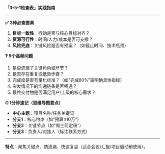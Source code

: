 **「3-5-1检查表」实践指南**

---

**✅ 3种必查要素**

1. **目标一致性**：行动是否与核心目标对齐？
2. **资源可行性**：时间/人力/成本是否可支撑？
3. **风险兜底**：关键风险是否有预案？（如截止时间、技术瓶颈）

**❓ 5个高频问题**

1. 是否遗漏了关键角色或环节？
2. 是否存在重复或低效步骤？
3. 完成度是否有量化标准？（如“完成80%”需明确具体指标）
4. 突发情况下的沟通链条是否畅通？
5. 最终交付物是否满足用户/上级的核心需求？

**⏱ 1分钟速记（思维导图要点）**

- **中心主题**：项目名称/任务关键词
- **分支1**：核心约束（如“预算≤10万”）
- **分支2**：关键节点（如“周三前定稿”）
- **分支3**：负责人/对接人（标注联系方式）

---

**特点**：聚焦关键点、防遗漏、快速复盘（适合会议/汇报/项目启动前使用）。